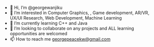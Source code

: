 - 👋 Hi, I’m @georgewanjiku
- 👀 I’m interested in Computer Graphics, , Game development, AR/VR, UX/UI Research, Web Development, Machine Learning
- 🌱 I’m currently learning C++ and Java
- 💞️ I’m looking to collaborate on any projects and ALL learning opportunities are welcomed
- 📫 How to reach me georgepeacekw@gmail.com

<!---
georgewanjiku/georgewanjiku is a ✨ special ✨ repository because its `README.md` (this file) appears on your GitHub profile.
You can click the Preview link to take a look at your changes.
--->
